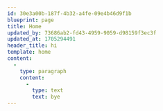 ```yaml
---
id: 30e3a00b-187f-4b32-a4fe-09e4b46d9f1b
blueprint: page
title: Home
updated_by: 73686ab2-fd43-4959-9059-d98159f3ec3f
updated_at: 1705294491
header_title: hi
template: home
content:
  -
    type: paragraph
    content:
      -
        type: text
        text: bye
---
```

